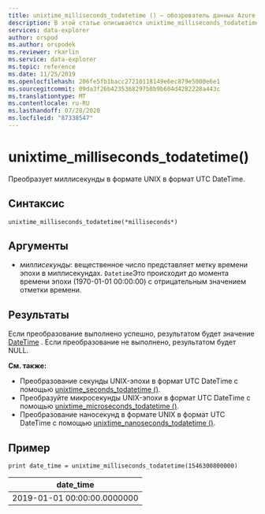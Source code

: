 ```yaml
---
title: unixtime_milliseconds_todatetime () — обозреватель данных Azure
description: В этой статье описывается unixtime_milliseconds_todatetime () в Azure обозреватель данных.
services: data-explorer
author: orspod
ms.author: orspodek
ms.reviewer: rkarlin
ms.service: data-explorer
ms.topic: reference
ms.date: 11/25/2019
ms.openlocfilehash: 206fe5fb1bacc27210118149e6ec879e5000e6e1
ms.sourcegitcommit: 09da3f26b4235368297b8b9b604d4282228a443c
ms.translationtype: MT
ms.contentlocale: ru-RU
ms.lasthandoff: 07/28/2020
ms.locfileid: "87338547"
---
```

# <a name="unixtime_milliseconds_todatetime"></a>unixtime_milliseconds_todatetime()

Преобразует миллисекунды в формате UNIX в формат UTC DateTime.

## <a name="syntax"></a>Синтаксис

`unixtime_milliseconds_todatetime(*milliseconds*)`

## <a name="arguments"></a>Аргументы

* *миллисекунды*: вещественное число представляет метку времени эпохи в миллисекундах. `Datetime`Это происходит до момента времени эпохи (1970-01-01 00:00:00) с отрицательным значением отметки времени.

## <a name="returns"></a>Результаты

Если преобразование выполнено успешно, результатом будет значение [DateTime](./scalar-data-types/datetime.md) . Если преобразование не выполнено, результатом будет NULL.

**См. также:**

* Преобразование секунды UNIX-эпохи в формат UTC DateTime с помощью [unixtime_seconds_todatetime ()](unixtime-seconds-todatetimefunction.md).
* Преобразуйте микросекунды UNIX-эпохи в формат UTC DateTime с помощью [unixtime_microseconds_todatetime ()](unixtime-microseconds-todatetimefunction.md).
* Преобразование наносекунд в формате UNIX в формат UTC DateTime с помощью [unixtime_nanoseconds_todatetime ()](unixtime-nanoseconds-todatetimefunction.md).

## <a name="example"></a>Пример

<!-- csl: https://help.kusto.windows.net/Samples  -->
```kusto
print date_time = unixtime_milliseconds_todatetime(1546300800000)
```

|date_time|
|---|
|2019-01-01 00:00:00.0000000|
